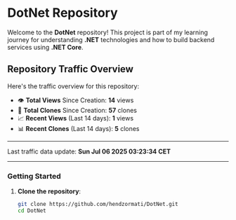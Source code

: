 # DotNet Repository

Welcome to the **DotNet** repository! This project is part of my learning journey for understanding **.NET** technologies and how to build backend services using **.NET Core**. 

## Repository Traffic Overview

Here's the traffic overview for this repository:

- 👁️ **Total Views** Since Creation: **14** views
- 🔄 **Total Clones** Since Creation: **57** clones
- 📈 **Recent Views** (Last 14 days): **1** views
- 📊 **Recent Clones** (Last 14 days): **5** clones

---

Last traffic data update: **Sun Jul 06 2025 03:23:34 CET**

---
### Getting Started

1. **Clone the repository**:
   ```bash
   git clone https://github.com/hendzormati/DotNet.git
   cd DotNet
